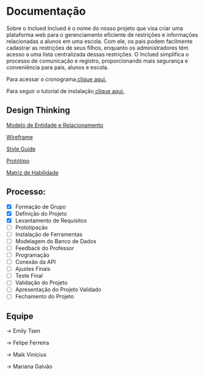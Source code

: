 # Documentação

Sobre o Inclued
Inclued é o nome do nosso projeto que visa criar uma plataforma web para o gerenciamento eficiente de restrições e informações relacionadas a alunos em uma escola. Com ele, os pais podem facilmente cadastrar as restrições de seus filhos, enquanto os administradores têm acesso a uma lista centralizada dessas restrições. O Inclued simplifica o processo de comunicação e registro, proporcionando mais segurança e conveniência para pais, alunos e escola.

Para acessar o cronograma[ clique aqui.](https://trello.com/invite/b/S2MJYR37/ATTI706b9a0a64fa81fd49a6daeaa3fb2e619EF48EAD/cronograma-de-execucao)

Para seguir o tutorial de instalação[ clique aqui.]()

## Design Thinking

[Modelo de Entidade e Relacionamento](https://lucid.app/lucidchart/c43794b3-cd8a-424e-9da1-4157c351edb5/edit?viewport_loc=-219%2C23%2C1783%2C821%2CxfGNjDNX7JLp&invitationId=inv_1892d1d9-3541-4252-a896-726f4dd60bbe)

[Wireframe](https://www.figma.com/file/VBOyiflrjogSx5s9q8yOwU/INCLUED?type=design&node-id=0%3A1&mode=design&t=fWdPtkYPxCG1SWXW-1)

[Style Guide](https://www.figma.com/file/VBOyiflrjogSx5s9q8yOwU/INCLUED?type=design&node-id=13%3A3&mode=design&t=fWdPtkYPxCG1SWXW-1)

[Protótipo](https://www.figma.com/file/VBOyiflrjogSx5s9q8yOwU/INCLUED?type=design&node-id=19%3A3&mode=design&t=fWdPtkYPxCG1SWXW-1)

[Matriz de Habilidade](https://docs.google.com/spreadsheets/d/1Ce5za26fjh81y-CPH_ip-zuaIkgzUGW0/edit?usp=sharing&ouid=112148828200283219321&rtpof=true&sd=true)



## Processo:

- [x] Formação de Grupo
- [x] Definição do Projeto 
- [x] Levantamento de Requisitos
- [ ] Prototipação
- [ ] Instalação de Ferramentas
- [ ] Modelagem do Banco de Dados
- [ ] Feedback do Professor
- [ ] Programação
- [ ] Conexão da API
- [ ] Ajustes Finais 
- [ ] Teste Final
- [ ] Validação do Projeto 
- [ ] Apresentação do Projeto Validado
- [ ] Fechamento do Projeto

## Equipe

→ Emily Tsen

→ Felipe Ferreira

→ Maik Vinicius

→ Mariana Galvão
